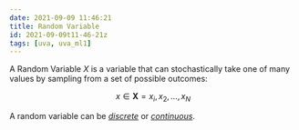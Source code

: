 ```yaml
---
date: 2021-09-09 11:46:21
title: Random Variable
id: 2021-09-09t11-46-21z
tags: [uva, uva_ml1]
---
```


A Random Variable $X$ is a variable that can stochastically take one of many
values by sampling from a set of possible outcomes:

$$
x \in \mathbf{X} = {x_i, x_2, \dots, x_N}
$$

A random variable can be [_discrete_](/2020-09-29t13-51-00z.md) or
[_continuous_](./2021-09-10t19-20-02z.md).
